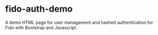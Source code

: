 fido-auth-demo
==============

A demo HTML page for user management and hashed authentication for Fido with Bootstrap and Javascript.